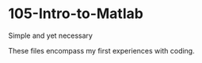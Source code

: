 # 105-Intro-to-Matlab
Simple and yet necessary

These files encompass my first experiences with coding.
